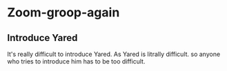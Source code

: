 # Zoom-groop-again



##  Introduce Yared

It's really difficult to introduce Yared. As Yared is litrally difficult. so anyone who tries to introduce him has to be too difficult.

